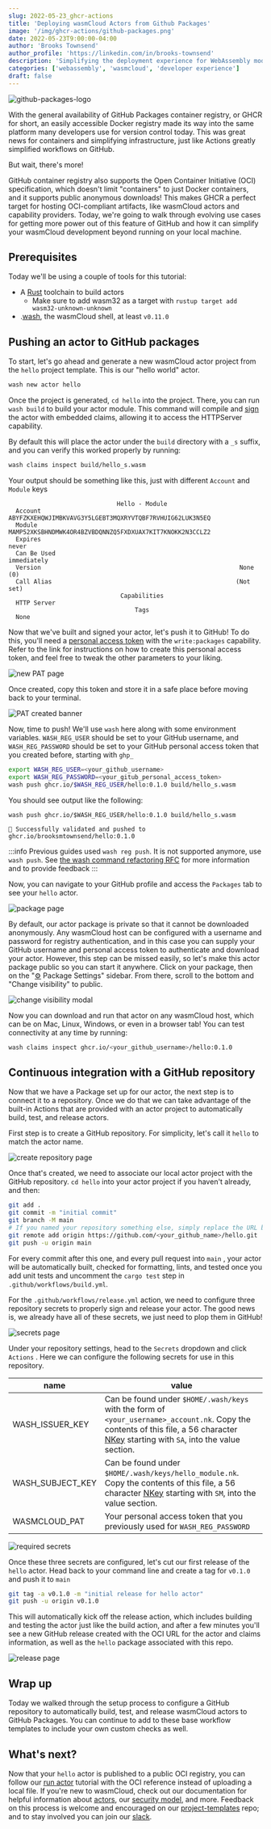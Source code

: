 ```yaml
---
slug: 2022-05-23_ghcr-actions
title: 'Deploying wasmCloud Actors from Github Packages'
image: '/img/ghcr-actions/github-packages.png'
date: 2022-05-23T9:00:00-04:00
author: 'Brooks Townsend'
author_profile: 'https://linkedin.com/in/brooks-townsend'
description: 'Simplifying the deployment experience for WebAssembly modules.'
categories: ['webassembly', 'wasmcloud', 'developer experience']
draft: false
---
```


![github-packages-logo](/img/ghcr-actions/github-packages.png)

With the general availability of GitHub Packages container registry, or GHCR for short, an easily accessible Docker registry made its way into the same platform many developers use for version control today. This was great news for containers and simplifying infrastructure, just like Actions greatly simplified workflows on GitHub.

But wait, there's more!

<!--truncate-->

GitHub container registry also supports the Open Container Initiative (OCI) specification, which doesn't limit "containers" to just Docker containers, and it supports public anonymous downloads! This makes GHCR a perfect target for hosting OCI-compliant artifacts, like wasmCloud actors and capability providers. Today, we're going to walk through evolving use cases for getting more power out of this feature of GitHub and how it can simplify your wasmCloud development beyond running on your local machine.

## Prerequisites

Today we'll be using a couple of tools for this tutorial:

- A <u>[Rust](https://www.rust-lang.org/tools/install)</u> toolchain to build actors
  - Make sure to add wasm32 as a target with `rustup target add wasm32-unknown-unknown`
- .<u>[wash](https://wasmcloud.dev/overview/installation/#install-wash)</u>, the wasmCloud shell, at least `v0.11.0`

## Pushing an actor to GitHub packages

To start, let's go ahead and generate a new wasmCloud actor project from the `hello` project template. This is our "hello world" actor.

```bash
wash new actor hello
```

Once the project is generated, `cd hello` into the project. There, you can run `wash build` to build
your actor module. This command will compile and
<u>[sign](https://wasmcloud.dev/app-dev/std-caps/#sign-the-actor)</u> the actor with embedded
claims, allowing it to access the HTTPServer capability.

By default this will place the actor under the `build` directory with a `_s` suffix, and you can
verify this worked properly by running:

```bash
wash claims inspect build/hello_s.wasm
```

Your output should be something like this, just with different `Account` and `Module` keys

```
                              Hello - Module
  Account       ABYFZKXEHQWJIMBKVAVG3Y5LGEBT3MQXRYVTQBF7RVHUIG62LUK3N5EQ
  Module        MAMP52XKSBHNDMWK4OR4BZVBDQNNZQ5FXDXUAX7KIT7KNOKK2N3CCLZ2
  Expires                                                          never
  Can Be Used                                                immediately
  Version                                                       None (0)
  Call Alias                                                   (Not set)
                               Capabilities
  HTTP Server
                                   Tags
  None
```

Now that we've built and signed your actor, let's push it to GitHub! To do this, you'll need a <u>[personal access token](https://docs.github.com/en/authentication/keeping-your-account-and-data-secure/creating-a-personal-access-token)</u> with the `write:packages` capability. Refer to the link for instructions on how to create this personal access token, and feel free to tweak the other parameters to your liking.

![new PAT page](/img/ghcr-actions/new-pat.png)

Once created, copy this token and store it in a safe place before moving back to your terminal.

![PAT created banner](/img/ghcr-actions/pat-created.png)

Now, time to push! We'll use `wash` here along with some environment variables. `WASH_REG_USER` should be set to your GitHub username, and `WASH_REG_PASSWORD` should be set to your GitHub personal access token that you created before, starting with `ghp_`

```bash
export WASH_REG_USER=<your_github_username>
export WASH_REG_PASSWORD=<your_gitub_personal_access_token>
wash push ghcr.io/$WASH_REG_USER/hello:0.1.0 build/hello_s.wasm
```

You should see output like the following:

```
wash push ghcr.io/$WASH_REG_USER/hello:0.1.0 build/hello_s.wasm

🚿 Successfully validated and pushed to ghcr.io/brooksmtownsend/hello:0.1.0
```

:::info
Previous guides used `wash reg push`. It is not supported anymore, use `wash push`.
See [the wash command refactoring RFC](https://github.com/wasmCloud/wash/issues/538) for more information and to provide feedback
:::

Now, you can navigate to your GitHub profile and access the `Packages` tab to see your `hello` actor.

![package page](/img/ghcr-actions/package.png)

By default, our actor package is private so that it cannot be downloaded anonymously. Any wasmCloud host can be configured with a username and password for registry authentication, and in this case you can supply your GitHub username and personal access token to authenticate and download your actor. However, this step can be missed easily, so let's make this actor package public so you can start it anywhere. Click on your package, then on the "[⚙️](https://emojipedia.org/gear/) Package Settings" sidebar. From there, scroll to the bottom and "Change visibility" to public.

![change visibility modal](/img/ghcr-actions/change-visibility.png)

Now you can download and run that actor on any wasmCloud host, which can be on Mac, Linux, Windows, or even in a browser tab! You can test connectivity at any time by running:

```bash
wash claims inspect ghcr.io/<your_github_username>/hello:0.1.0
```

## Continuous integration with a GitHub repository

Now that we have a Package set up for our actor, the next step is to connect it to a repository. Once we do that we can take advantage of the built-in Actions that are provided with an actor project to automatically build, test, and release actors.

First step is to create a GitHub repository. For simplicity, let's call it `hello` to match the actor name.

![create repository page](/img/ghcr-actions/create-repo.png)

Once that's created, we need to associate our local actor project with the GitHub repository. `cd hello` into your actor project if you haven't already, and then:

```bash
git add .
git commit -m "initial commit"
git branch -M main
# If you named your repository something else, simply replace the URL below
git remote add origin https://github.com/<your_github_name>/hello.git
git push -u origin main
```

For every commit after this one, and every pull request into `main` , your actor will be automatically built, checked for formatting, lints, and tested once you add unit tests and uncomment the `cargo test` step in `.github/workflows/build.yml`.

For the `.github/workflows/release.yml` action, we need to configure three repository secrets to properly sign and release your actor. The good news is, we already have all of these secrets, we just need to plop them in GitHub!

![secrets page](/img/ghcr-actions/repo-secrets.png)

Under your repository settings, head to the `Secrets` dropdown and click `Actions` . Here we can configure the following secrets for use in this repository.

| **name**         | **value**                                                                                                                                                                                                                                                                                   |
| ---------------- | ------------------------------------------------------------------------------------------------------------------------------------------------------------------------------------------------------------------------------------------------------------------------------------------- |
| WASH_ISSUER_KEY  | Can be found under `$HOME/.wash/keys` with the form of `<your_username>_account.nk`. Copy the contents of this file, a 56 character <u>[NKey](https://docs.nats.io/running-a-nats-service/configuration/securing_nats/auth_intro/nkey_auth)</u> starting with `SA`, into the value section. |
| WASH_SUBJECT_KEY | Can be found under `$HOME/.wash/keys/hello_module.nk`. Copy the contents of this file, a 56 character <u>[NKey](https://docs.nats.io/running-a-nats-service/configuration/securing_nats/auth_intro/nkey_auth)</u> starting with `SM`, into the value section.                               |
| WASMCLOUD_PAT    | Your personal access token that you previously used for `WASH_REG_PASSWORD`                                                                                                                                                                                                                 |

![required secrets](/img/ghcr-actions/required-secrets.png)

Once these three secrets are configured, let's cut our first release of the `hello` actor. Head back to your command line and create a tag for `v0.1.0` and push it to `main`

```bash
git tag -a v0.1.0 -m "initial release for hello actor"
git push -u origin v0.1.0
```

This will automatically kick off the release action, which includes building and testing the actor just like the build action, and after a few minutes you'll see a new GitHub release created with the OCI URL for the actor and claims information, as well as the `hello` package associated with this repo.

![release page](/img/ghcr-actions/release.png)

## Wrap up

Today we walked through the setup process to configure a GitHub repository to automatically build, test, and release wasmCloud actors to GitHub Packages. You can continue to add to these base workflow templates to include your own custom checks as well.

## What's next?

Now that your `hello` actor is published to a public OCI registry, you can follow our <u>[run actor](https://wasmcloud.dev/app-dev/create-actor/run/)</u> tutorial with the OCI reference instead of uploading a local file. If you're new to wasmCloud, check out our documentation for helpful information about <u>[actors](https://wasmcloud.dev/reference/host-runtime/actors/)</u>, our <u>[security model](https://wasmcloud.dev/reference/host-runtime/security/)</u>, and more. Feedback on this process is welcome and encouraged on our <u>[project-templates](https://github.com/wasmcloud/project-templates)</u> repo; and to stay involved you can join our <u>[slack](https://slack.wasmcloud.com/)</u>.
